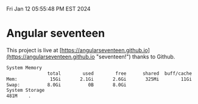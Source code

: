Fri Jan 12 05:55:48 PM EST 2024

# Angular seventeen


This project is live at [https://angularseventeen.github.io](https://angularseventeen.github.io "seventeen!") thanks to Github.

```bash
System Memory
               total        used        free      shared  buff/cache   available
Mem:            15Gi       2.1Gi       2.6Gi       325Mi        11Gi        13Gi
Swap:          8.0Gi          0B       8.0Gi
System Storage
481M	.
```
```bash
